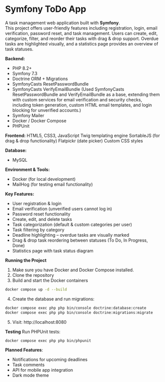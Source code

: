 # Symfony ToDo App
A task management web application built with **Symfony**.  
This project offers user-friendly features including registration, login, email verification, password reset, and task management. Users can create, edit, categorize, filter, and reorder their tasks with drag & drop support. Overdue tasks are highlighted visually, and a statistics page provides an overview of task statuses.

**Backend:**
- PHP 8.2+
- Symfony 7.3 
- Doctrine ORM + Migrations
- SymfonyCasts ResetPasswordBundle
- SymfonyCasts VerifyEmailBundle
(Used SymfonyCasts ResetPasswordBundle and VerifyEmailBundle as a base, extending them with custom services for email verification and security checks, 
including token generation, custom HTML email templates, and login blocking for unverified accounts.)
- Symfony Mailer
- Docker / Docker Compose
- PHPUnit

**Frontend:**
HTML5, CSS3, JavaScript
Twig templating engine
SortableJS (for drag & drop functionality)
Flatpickr (date picker)
Custom CSS styles

**Database:**
- MySQL

**Environment & Tools:**
- Docker (for local development)
- MailHog (for testing email functionality)

**Key Features:**
* User registration & login
* Email verification (unverified users cannot log in)
* Password reset functionality
* Create, edit, and delete tasks
* Task categorization (default & custom categories per user)
* Task filtering by category
* Deadline highlighting – overdue tasks are visually marked
* Drag & drop task reordering between statuses (To Do, In Progress, Done)
* Statistics page with task status diagram

**Running the Project**
1. Make sure you have Docker and Docker Compose installed.
2. Clone the repository
3. Build and start the Docker containers
```bash
docker compose up -d --build
```
4. Create the database and run migrations:
```bash
docker compose exec php php bin/console doctrine:database:create
docker compose exec php php bin/console doctrine:migrations:migrate
```
5. Visit: http://localhost:8080

**Testing**
Run PHPUnit tests:
```bash
docker compose exec php php bin/phpunit

```

**Planned Features**:
- Notifications for upcoming deadlines  
- Task comments
- API for mobile app integration  
- Dark mode theme

